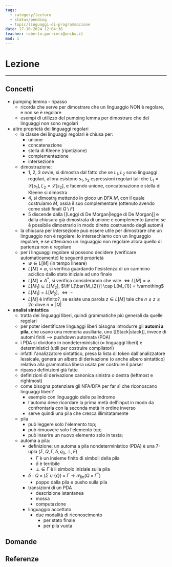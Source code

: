 ```yaml
---
tags:
  - category/lecture
  - status/pending
  - topic/linguaggi-di-programmazione
date: 17-10-2024 12:04:38
teacher: roberto.gorrieri@unibo.it
mod: 1
---
```

# Lezione
---
## Concetti
- pumping lemma - ripasso
	- ricorda che serve per dimostrare che un linguaggio NON è regolare, e non se è regolare
	- esempi di utilizzo del pumping lemma per dimostrare che dei linguaggi non sono regolari
- altre proprietà dei linguaggi regolari
	- la classe dei linguaggi regolari è chiusa per:
		- unione
		- concatenazione
		- stella di Kleene (ripetizione)
		- complementazione
		- intersezione
	- dimostrazione:
		- 1, 2, 3 ovvie, si dimostra dal fatto che se $L_{1}, L_{2}$ sono linguaggi regolari, allora esistono $s_{1}, s_{2}$ espressioni regolari tali che $L_{1} = \mathscr{L}[s_{1}], L_{2} = \mathscr{L}[s_{2}]$, e facendo unione, concatenazione e stella di Kleene si dimostra
		- 4, si dimostra mettendo in gioco un DFA $M$, con il quale costruiamo $\bar{M}$, ossia il suo complementare (ottenuto avendo come stati finali $Q \setminus F$)
		- 5 discende dalla [[Leggi di De Morgan|legge di De Morgan]] e dalla chiusura già dimostrata di unione e complemento (anche se è possibile dimostrarlo in modo diretto costruendo degli automi)
	- la chiusura per intersezione può essere utile per dimostrare che un linguaggio non è regolare: lo intersechiamo con un linguaggio regolare, e se otteniamo un linguaggio non regolare allora quello di partenza non è regolare
	- per i linguaggi regolare si possono decidere (verificare automaticamente) le seguenti proprietà
		- $w \in L[M]$ (in tempo lineare)
		- $L[M] = \varnothing$, si verifica guardando l'esistenza di un cammino aciclico dallo stato iniziale ad uno finale
		- $L[M] = A^{*}$, si verifica considerando che vale $\iff L[\bar{M}] = \varnothing$
		- $L[M_{1}] \subseteq L[M_{2}]$, $\iff L[\bar{M_{2}}] \cap L[M_{1}] = \varnothing$
		- $L[M_{1}] = L[M_{2}]$, $\iff \cdots$
		- $L[M]$ è infinito?, se esiste una parola $z \in L[M]$ tale che $n \leq z \leq 2n$ dove $n = |Q|$
- **analisi sintattica**
	- tratta dei linguaggi liberi, quindi grammatiche più generali da quelle regolari
	- per poter identificare linguaggi liberi bisogna introdurre gli **automi a pila**, che usano una memoria ausiliaria, uno [[Stack|stack]], invece di automi finiti --> pushdown automata (PDA)
	- i PDA si dividono in nondeterministici ($\approx$ linguaggi liberi) e deterministici (utili per costruire compilatori)
	- infatti l'analizzatore sintattico, presa la lista di token dall'analizzatore lessicale, genera un albero di derivazione (o anche albero sintattico) relativo alla grammatica libera usata per costruire il parser
	- ripasso definizioni già fatte
	- definizioni di derivazione canonica sinistra o destra (leftmost e rightmost)
	- come bisogna potenziare gli NFA/DFA per far sì che riconoscano linguaggi liberi?
		- esempio con linguaggio delle palindrome
		- l'automa deve ricordare la prima metà dell'input in modo da confrontarla con la seconda metà in ordine inverso
		- serve quindi una pila che cresca illimitatamente
	- pila
		- può leggere solo l'elemento top;
		- può rimuovere solo l'elemento top;
		- può inserire un nuovo elemento solo in testa;
	- automa a pila:
		- definizione: un automa a pila nondeterministico (PDA) è una 7-upla $(\Sigma, Q, \Gamma, \delta, q_{0}, \bot, F)$
			- $\Gamma$ è un insieme finito di simboli della pila
			- $\delta$ è terribile
			- $\bot \in \Gamma$ è il simbolo iniziale sulla pila
		- $\delta: Q \times (\Sigma \cup \{\epsilon\}) \times \Gamma \to \mathscr{P}_{fin}(Q \times \Gamma^{*})$
			- poppo dalla pila e pusho sulla pila
		- transizioni di un PDA
			- descrizione istantanea
			- mossa
			- computazione
		- linguaggio accettato
			- due modalità di riconoscimento
				- per stato finale
				- per pila vuota

## Domande

## Referenze
